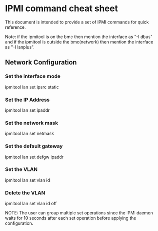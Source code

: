# IPMI command cheat sheet

This document is intended to provide a set of IPMI commands for quick reference.

Note: if the ipmitool is on the bmc then mention the interface as "-I dbus" and
if the ipmitool is outside the bmc(network) then mention the interface as
"-I lanplus".

## Network Configuration

### Set the interface mode

ipmitool lan set <channel> ipsrc static

### Set the IP Address

ipmitool lan set <channel> ipaddr <ip>

### Set the network mask

ipmitool lan set <channel> netmask <mask>

### Set the default gateway

ipmitool lan set <channel> defgw ipaddr <ip>

### Set the VLAN

ipmitool lan set <channel> vlan id <id>

### Delete the VLAN

ipmitool lan set <channel> vlan id off

NOTE: The user can group multiple set operations since the IPMI daemon
waits for 10 seconds after each set operation before applying the configuration.
